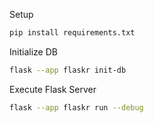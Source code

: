 
Setup
```bash
pip install requirements.txt
```

Initialize DB
```bash
flask --app flaskr init-db
```

Execute Flask Server
```bash
flask --app flaskr run --debug
```
